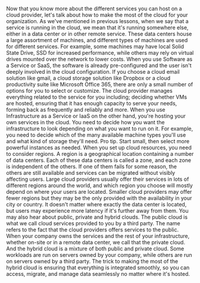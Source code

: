 Now that you know more about the different services you can host on a cloud
provider, let's talk about how to make the most of the cloud for your
organization. As we've mentioned in previous lessons, when we say that a service
is running in the cloud, we mean that it's running somewhere else, either in a
data center or in other remote service. These data centers house a large
assortment of machines, and different types of machines are used for different
services. For example, some machines may have local Solid State Drive, SSD for
increased performance, while others may rely on virtual drives mounted over the
network to lower costs. When you use Software as a Service or SaaS, the software
is already pre-configured and the user isn't deeply involved in the cloud
configuration. If you choose a cloud email solution like gmail, a cloud storage
solution like Dropbox or a cloud productivity suite like Microsoft Office 365,
there are only a small number of options for you to select or customize. The
cloud provider manages everything related to the service for you including;
deciding whether VMs are hosted, ensuring that it has enough capacity to serve
your needs, forming back as frequently and reliably and more. When you use
Infrastructure as a Service or IaaS on the other hand, you're hosting your own
services in the cloud. You need to decide how you want the infrastructure to
look depending on what you want to run on it. For example, you need to decide
which of the many available machine types you'll use and what kind of storage
they'll need. Pro tip. Start small, then select more powerful instances as
needed. When you set up cloud resources, you need to consider regions. A region
is a geographical location containing a number of data centers. Each of these
data centers is called a zone, and each zone is independent of the others. If
one of them fails for some reason, the others are still available and services
can be migrated without visibly affecting users. Large cloud providers usually
offer their services in lots of different regions around the world, and which
region you choose will mostly depend on where your users are located. Smaller
cloud providers may offer fewer regions but they may be the only provided with
the availability in your city or country. It doesn't matter where exactly the
data center is located, but users may experience more latency if it's further
away from them. You may also hear about public, private and hybrid clouds. The
public cloud is what we call cloud services provided to you by a third party.
The name refers to the fact that the cloud providers offers services to the
public. When your company owns the services and the rest of your infrastructure,
whether on-site or in a remote data center, we call that the private cloud. And
the hybrid cloud is a mixture of both public and private cloud. Some workloads
are run on servers owned by your company, while others are run on servers owned
by a third party. The trick to making the most of the hybrid cloud is ensuring
that everything is integrated smoothly, so you can access, migrate, and manage
data seamlessly no matter where it's hosted.